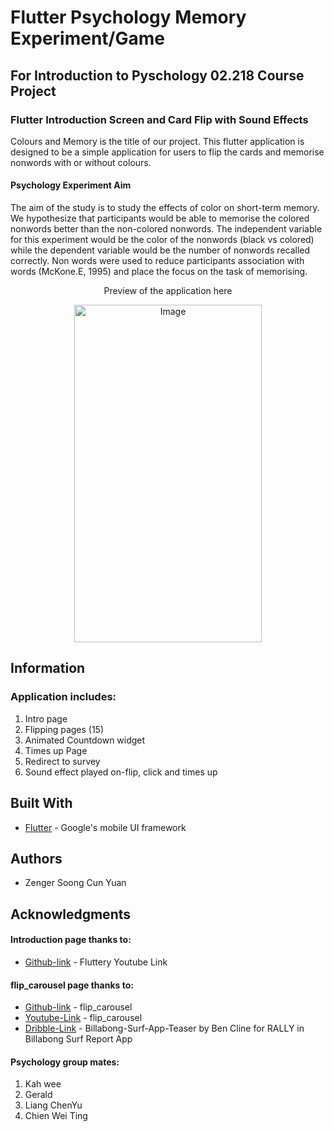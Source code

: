 # Flutter Psychology Memory Experiment/Game   
## For Introduction to Pyschology 02.218 Course Project   
### Flutter Introduction Screen and Card Flip with Sound Effects
Colours and Memory is the title of our project. This flutter application is designed to be a simple application for users to flip the cards and memorise nonwords with or without colours. 
#### Psychology Experiment Aim
The aim of the study is to study the effects of color on short-term memory. We hypothesize that participants would be able to memorise the colored nonwords better than the non-colored nonwords. The independent variable for this experiment would be the color of the nonwords (black vs colored) while the dependent variable would be the number of nonwords recalled correctly. Non words were used to reduce participants association with words (McKone.E, 1995) and place the focus on the task of memorising. 

<p align="center">
Preview of the application here
    </p>

<p align="center">
    <img src="Animation.gif" alt="Image" width="300px" height="540px" />
</p>

## Information
### Application includes:
1. Intro page 
2. Flipping pages (15)
3. Animated Countdown widget
4. Times up Page
5. Redirect to survey
6. Sound effect played on-flip, click and times up

## Built With
* [Flutter](https://flutter.dev/) - Google's mobile UI framework

## Authors
* Zenger Soong Cun Yuan

## Acknowledgments
#### Introduction page thanks to:
* [Github-link](https://github.com/aagarwal1012/IntroViews-Flutter) - Fluttery Youtube Link

#### flip_carousel page thanks to:
* [Github-link](https://github.com/matthew-carroll/flutter_ui_challenge_flip_carousel) - flip_carousel
* [Youtube-Link](https://www.youtube.com/watch?v=sWkysCKh2uY) - flip_carousel
* [Dribble-Link](https://dribbble.com/shots/2383984-Billabong-Surf-App-Teaser) - Billabong-Surf-App-Teaser by Ben Cline for RALLY in Billabong Surf Report App

#### Psychology group mates:
1. Kah wee
2. Gerald
3. Liang ChenYu
4. Chien Wei Ting
